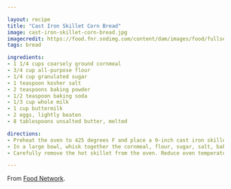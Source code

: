 ```yaml
---

layout: recipe
title: "Cast Iron Skillet Corn Bread"
image: cast-iron-skillet-corn-bread.jpg
imagecredit: https://food.fnr.sndimg.com/content/dam/images/food/fullset/2015/4/15/0/GE_Cast-Iron-Skillet-Corn-Bread_s4x3.jpg.rend.hgtvcom.826.620.suffix/1429126498940.jpeg
tags: bread

ingredients:
- 1 1/4 cups coarsely ground cornmeal
- 3/4 cup all-purpose flour
- 1/4 cup granulated sugar
- 1 teaspoon kosher salt
- 2 teaspoons baking powder
- 1/2 teaspoon baking soda
- 1/3 cup whole milk
- 1 cup buttermilk
- 2 eggs, lightly beaten
- 8 tablespoons unsalted butter, melted

directions:
- Preheat the oven to 425 degrees F and place a 9-inch cast iron skillet inside to heat while you make the batter.
- In a large bowl, whisk together the cornmeal, flour, sugar, salt, baking powder, and baking soda. Whisk in the milk, buttermilk, and eggs. Whisk in almost all of the melted butter, reserving about 1 tablespoon for the skillet later on.
- Carefully remove the hot skillet from the oven. Reduce oven temperature to 375 degrees F. Coat the bottom and sides of the hot skillet with the remaining butter. Pour the batter into the skillet and place it in the center of the oven. Bake until the center is firm and a cake tester or toothpick inserted into the center comes out clean, 20 to 25 minutes. Allow to cool for 10 to 15 minutes and serve.

---
```


From [Food Network](https://www.foodnetwork.com/recipes/alexandra-guarnaschelli/cast-iron-skillet-corn-bread-recipe-2012669).
